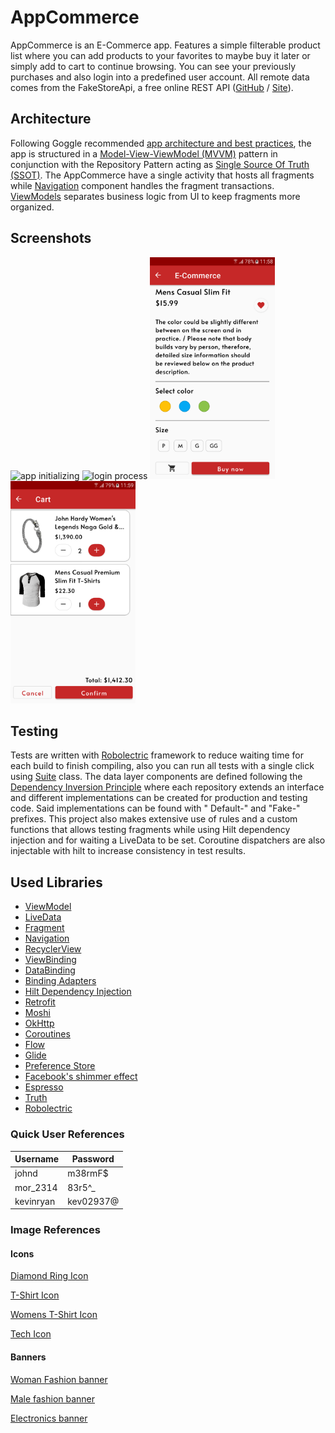 # AppCommerce

AppCommerce is an E-Commerce app. Features a simple filterable product list where you can add products to your favorites to maybe buy it later or
simply add to cart to continue browsing. You can see your previously purchases and also login into a predefined user account. All remote data comes
from the FakeStoreApi, a free online REST API ([GitHub](https://github.com/keikaavousi/fake-store-api) / [Site](https://fakestoreapi.com/)).

## Architecture

Following Goggle recommended [app architecture and best practices](https://developer.android.com/topic/architecture), the app is structured in
a [Model-View-ViewModel (MVVM)](https://en.wikipedia.org/wiki/Model%E2%80%93view%E2%80%93viewmodel) pattern in conjunction with the Repository Pattern
acting as [Single Source Of Truth (SSOT)](https://en.wikipedia.org/wiki/Single_source_of_truth). The AppCommerce have a single activity that hosts all
fragments while [Navigation](https://developer.android.com/guide/navigation) component handles the fragment
transactions. [ViewModels](https://developer.android.com/topic/libraries/architecture/viewmodel) separates business logic from UI to keep fragments
more organized.

## Screenshots

<p float="left">
  <img src="screenshots/video_start.gif" width="200" alt="app initializing">
  <img src="screenshots/video_login.gif" width="200" alt="login process">
  <img src="screenshots/screenshot_product_detail_full.png" width="200" alt="full product detail">
  <img src="screenshots/screenshot_cart.png" width="200" alt="cart">
</p>

## Testing

Tests are written with [Robolectric](https://robolectric.org/) framework to reduce waiting time for each build to finish compiling, also you can run
all tests with a single click using [Suite](https://junit.org/junit4/javadoc/4.13/org/junit/runners/Suite.html) class. The data layer components are
defined following the [Dependency Inversion Principle](https://pt.wikipedia.org/wiki/Princ%C3%ADpio_da_invers%C3%A3o_de_depend%C3%AAncia) where each
repository extends an interface and different implementations can be created for production and testing code. Said implementations can be found with "
Default-" and "Fake-" prefixes. This project also makes extensive use of rules and a custom functions that allows testing fragments while using Hilt
dependency injection and for waiting a LiveData to be set. Coroutine dispatchers are also injectable with hilt to increase consistency in test
results.

## Used Libraries

- [ViewModel](https://developer.android.com/topic/libraries/architecture/viewmodel)
- [LiveData](https://developer.android.com/topic/libraries/architecture/livedata)
- [Fragment](https://developer.android.com/guide/fragments)
- [Navigation](https://developer.android.com/guide/navigation)
- [RecyclerView](https://developer.android.com/develop/ui/views/layout/recyclerview)
- [ViewBinding](https://developer.android.com/topic/libraries/view-binding)
- [DataBinding](https://developer.android.com/topic/libraries/data-binding)
- [Binding Adapters](https://developer.android.com/topic/libraries/data-binding/binding-adapters)
- [Hilt Dependency Injection](https://dagger.dev/hilt/)
- [Retrofit](https://square.github.io/retrofit/)
- [Moshi](https://github.com/square/moshi/)
- [OkHttp](https://square.github.io/okhttp/)
- [Coroutines](https://kotlinlang.org/docs/coroutines-guide.html)
- [Flow](https://developer.android.com/kotlin/flow)
- [Glide](https://bumptech.github.io/glide/)
- [Preference Store](https://developer.android.com/topic/libraries/architecture/datastore)
- [Facebook's shimmer effect](https://github.com/facebook/shimmer-android)
- [Espresso](https://developer.android.com/training/testing/espresso)
- [Truth](https://truth.dev/)
- [Robolectric](https://robolectric.org/)

### Quick User References

| Username  | Password  |
|-----------|-----------|
| johnd     | m38rmF$   |
| mor_2314  | 83r5^_    |
| kevinryan | kev02937@ |

### Image References

#### Icons

[Diamond Ring Icon](https://icons8.com/icon/19632/diamond-ring)

[T-Shirt Icon](https://icons8.com/icon/105819/t-shirt)

[Womens T-Shirt Icon](https://icons8.com/icon/25497/womens-t-shirt)

[Tech Icon](https://icons8.com/icon/ifjgL624vDhJ/technology)

#### Banners

[Woman Fashion banner](https://www.freepik.com/photos/happy-moments)

[Male fashion banner](https://www.freepik.com/free-photo/business-man-coat-talking-phone-outside_1619086.htm#query=male%20fashion&position=43&from_view=keyword)

[Electronics banner](https://www.freepik.com/free-photo/beautiful-young-woman-home-office-working-from-home-teleworking-concept_11013620.htm#query=coffee%20work&position=10&from_view=keyword")
